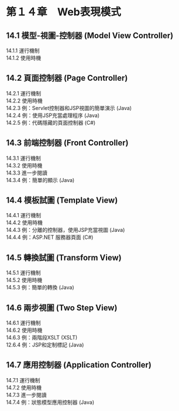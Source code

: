 # 第１４章　Web表現模式 #
  

## 14.1 模型-視圖-控制器 (Model View Controller) ##

14.1.1 運行機制  
14.1.2 使用時機  


## 14.2 頁面控制器 (Page Controller) ##

14.2.1 運行機制  
14.2.2 使用時機  
14.2.3 例：Servlet控制器和JSP視圖的簡單演示 (Java)  
14.2.4 例：使用JSP充當處理程序 (Java)  
14.2.5 例：代碼隱藏的頁面控制器 (C#)  


## 14.3 前端控制器 (Front Controller) ##

14.3.1 運行機制  
14.3.2 使用時機  
14.3.3 進一步閱讀  
14.3.4 例：簡單的顯示 (Java)  


## 14.4 模板試圖 (Template View) ##
  
14.4.1 運行機制  
14.4.2 使用時機  
14.4.3 例：分離的控制器，使用JSP充當視圖 (Java)  
14.4.4 例：ASP.NET 服務器頁面 (C#)  


## 14.5 轉換試圖 (Transform View) ##

14.5.1 運行機制  
14.5.2 使用時機  
14.5.3 例：簡單的轉換 (Java)  


## 14.6 兩步視圖 (Two Step View) ##

14.6.1 運行機制  
14.6.2 使用時機  
14.6.3 例：兩階段XSLT (XSLT)  
12.6.4 例：JSP和定制標記 (Java)  


## 14.7 應用控制器 (Application Controller) ##

14.7.1 運行機制  
14.7.2 使用時機  
14.7.3 進一步閱讀  
14.7.4 例：狀態模型應用控制器 (Java)  
